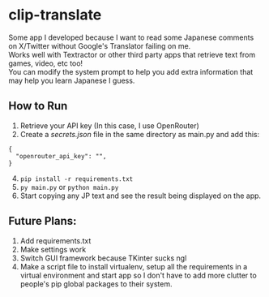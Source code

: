 # clip-translate
Some app I developed because I want to read some Japanese comments on X/Twitter without Google's Translator failing on me.<br/>
Works well with Textractor or other third party apps that retrieve text from games, video, etc too!<br/>
You can modify the system prompt to help you add extra information that may help you learn Japanese I guess.

## How to Run
1. Retrieve your API key (In this case, I use OpenRouter)
2. Create a *secrets.json* file in the same directory as main.py and add this:<br/>
```
{
  "openrouter_api_key": "",
}
```
4. `pip install -r requirements.txt`
5. `py main.py` or `python main.py`
6. Start copying any JP text and see the result being displayed on the app.

## Future Plans:<br/>
1. Add requirements.txt
2. Make settings work
3. Switch GUI framework because TKinter sucks ngl
4. Make a script file to install virtualenv, setup all the requirements in a virtual environment and start app so I don't have to add more clutter to people's pip global packages to their system.
